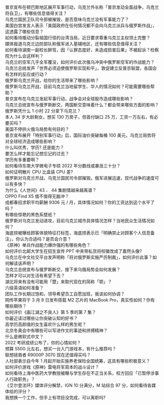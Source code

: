 普京宣布在顿巴斯地区展开军事行动，乌克兰外长称「普京发动全面战争，乌克兰将自卫」，有哪些信息值得关注？  
乌克兰国民卫队司令部被摧毁，是否意味乌克兰没有军事能力了？  
美国白宫发言人表示「美国政府在任何情况都不会向乌克兰派兵与俄罗斯作战」，这透露了哪些信息？  
如何看待推动分裂祖国行径的台湾当局，近日要求尊重乌克兰主权领土完整？  
媒体报道乌克兰边防部队称俄军进入基辅地区，还有哪些信息值得关注？  
如何看待湖南一副校长醉驾，因「认罪态度好，未造成损害后果」不被起诉？检察院为什么会这样判？  
乌克兰的空军几乎全军覆没，如何评价此次俄乌冲突中俄罗斯空军的作战能力？  
乌克兰总统发声「世界必须迫使俄罗斯实现和平」，敦促建立反普京联盟，各国会有怎样的反应或行动？  
俄罗斯乌克兰开战，给你的生活带来了哪些影响？  
俄罗斯乌克兰开战，目前乌克兰当地留学生、华人的情况如何？可能需要哪些帮助？  
普京宣布在乌克兰发起军事行动，战争会对全球股市造成哪些影响？  
乌克兰总统宣布与俄罗斯断交，两国断交意味着什么？都会带来哪些方面的影响？  
俄罗斯凭什么 1 小时 22 分拿下乌克兰？  
本人 34 岁大龄剩女，想买 130 万房子，但首付缺口 25 万，工资一万左右，有必要买吗？  
美国不停拱火俄乌局势有何目的？  
普京宣布展开「特别军事行动」后，国际油价突破每桶 100 美元，乌克兰局势将对全球经济造成哪些影响？  
什么叫优秀，学历? 还是能力？  
要怎么样才能忘记想忘记的过去？  
学历有多重要啊？  
如何看待东南大学微电子专硕 2022 年分数线或暴涨三十分？  
如何证明散片 CPU 比盒装 CPU 差?  
俄罗斯对乌克兰开战，乌克兰国民司令部摧毁。俄军进展迅速，现代战争的速度可以有多快？  
为什么《人世间》43 、 44 集剧情越来越离谱？  
OPPO Find X5 值不值得无脑冲？  
成都春招求职平均薪酬 9306 元 / 月，具体情况如何？你的工资达到这个水平了吗？  
有哪些惊艳的黑色系壁纸？  
俄罗斯对乌克兰发动进攻，目前乌克兰城市具体情况怎样？当地民众生活情况如何？  
海底捞被曝给顾客体貌特征打标签，海底捞表示已「明确禁止对顾客个人信息备注」，你认为合适吗？是否会介意？  
《原神》单兵作战能力爆炸强的有哪些角色？  
如何评价北邮大学生在招生宣传 PPT 中夹带私货将校徽改成了嘉然头像?  
乌克兰在中文社交平台发声明称「将对俄罗斯实施严厉制裁」，如何评价此事？如何解读该声明？  
乌克兰总统宣布与俄罗斯断交，接下来乌俄局势会如何发展？  
怎样才可以对生活有希望下去？  
湖北将来有没有可能用「楚」来取代现在的简称「鄂」？  
六级英语如何准备？  
团队工作长期过饱和，领导希望员工自愿加班，我该如何协调？  
网传苹果将于 3 月 8 日发布搭载 M2 芯片的 MacBook Pro，真实性如何？你有哪些期待？  
如何评价《画江湖之不良人》第 5 季的第 7 集？  
你最近读过哪些让你突破认知的好书？  
高学历高颜值的女生喜欢什么样的男生呢？  
北京冬奥会中有哪些可以写进作文的事迹和拼搏精神？  
什么是微软式中文？  
2022 考研成绩公布了，你的心情如何？  
预算 5500 元左右，想买一台入门游戏本，有什么推荐吗？  
联想拯救者 R9000P 3070 现在还值得买吗？  
人社部表示自今年 1 月起开始实施养老保险全国统筹，这具有哪些积极意义？  
如何评价游戏《原神》雷电将军周本的战斗设计？  
如何看待上海中医药大学教授被曝与学生存在不正当关系，校方回应「已暂停涉事人行政职务」？  
《艾尔登法环》媒体评分解禁，IGN 10 分满分，M 站综合 97 分，如何看待各媒体给的评分？  
我想换一个工作，但手上有项目没完成，可以离职吗?  
